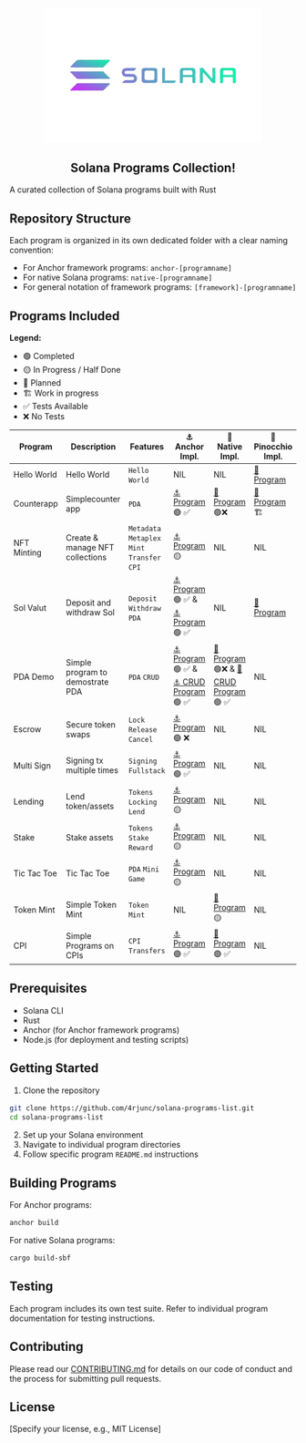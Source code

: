 <div align="center">
 <img src="./banner.png" alt="solana" width="380">

 <h2> Solana Programs Collection! </h2>
</div>

A curated collection of Solana programs built with Rust

## Repository Structure

Each program is organized in its own dedicated folder with a clear naming convention:

- For Anchor framework programs: `anchor-[programname]`
- For native Solana programs: `native-[programname]`
- For general notation of framework programs: `[framework]-[programname]`

## Programs Included

**Legend:**

- 🟢 Completed
- 🟡 In Progress / Half Done
- 🔴 Planned
- 🏗️ Work in progress
- ✅ Tests Available
- ❌ No Tests

| Program                                                                                     | Description                      | Features                                      | ⚓ Anchor Impl.                           | 🦀 Native Impl.       |🤥Pinocchio Impl. |
|--------------------------------|--------------------------------|--------------------------------|--------------------------------|--------------------------------|--------------------------------|
| Hello World     | Hello World               | `Hello World`                      | NIL       |  NIL      | [🤥 Program](https://github.com/4rjunc/solana-programs-list/tree/main/pinocchio-hello-world)  |
| Counterapp  | Simplecounter app                | `PDA`                                         | [⚓ Program](https://github.com/4rjunc/solana-programs-list/tree/main/anchor-counterapp) 🟢 ✅      | [🦀Program](https://github.com/4rjunc/solana-programs-list/tree/main/native-counter)🟢❌    | [🤥 Program](https://github.com/4rjunc/solana-programs-list/tree/main/pinocchio-counterapp)  🏗️    |
| NFT Minting | Create & manage NFT collections  | `Metadata` `Metaplex` `Mint` `Transfer` `CPI` | [⚓ Program](https://github.com/4rjunc/solana-programs-list/tree/main/anchor-nft-metaplex) 🟡       | NIL    | NIL    |
| Sol Valut   | Deposit and withdraw Sol         | `Deposit` `Withdraw` `PDA`                    | [⚓ Program](https://github.com/4rjunc/solana-programs-list/tree/main/anchor-sol-vault) 🟢 ✅ & [⚓ Program](https://github.com/4rjunc/solana-programs-list/tree/main/anchor-vault-manager) 🟢 ✅   | NIL    | [🤥 Program](https://github.com/4rjunc/pinocchio-vault/)    |
| PDA Demo    | Simple program to demostrate PDA | `PDA` `CRUD`                                         | [⚓ Program](https://github.com/4rjunc/solana-programs-list/tree/main/anchor-pda) 🟢 ✅  & [⚓ CRUD Program](https://github.com/4rjunc/solana-programs-list/tree/main/anchor-pda-crud) 🟢 ✅     | [🦀 Program](https://github.com/4rjunc/solana-programs-list/tree/main/native-pda)🟢❌ & [🦀 CRUD Program](https://github.com/4rjunc/solana-programs-list/tree/main/native-pda-crud)🟢 ✅    | NIL    |
| Escrow      | Secure token swaps               | `Lock` `Release` `Cancel`                     | [⚓ Program](https://github.com/4rjunc/solana-programs-list/tree/main/anchor-escrow) 🟢 ❌      | NIL      | NIL    |
| Multi Sign      | Signing tx multiple times               | `Signing` `Fullstack`                     | [⚓ Program](https://github.com/4rjunc/solana-dual-signing/) 🟢 ✅       | NIL      | NIL    |
| Lending      | Lend token/assets               | `Tokens` `Locking` `Lend`                     | [⚓ Program](https://github.com/4rjunc/solana-programs-list/tree/main/anchor-lending) 🟡       | NIL      | NIL    |
| Stake      | Stake assets               | `Tokens` `Stake` `Reward`                     | [⚓ Program](https://github.com/4rjunc/solana-programs-list/tree/main/anchor-staking) 🟡       | NIL      | NIL    |
| Tic Tac Toe      | Tic Tac Toe               | `PDA` `Mini Game`                      | [⚓ Program](https://github.com/4rjunc/solana-programs-list/tree/main/anchor-tic-tac-toe) 🟡       | NIL      | NIL    |
| Token Mint      | Simple Token Mint               | `Token` `Mint`                      | NIL       | [🦀 Program](https://github.com/4rjunc/solana-programs-list/tree/main/native-token) 🟡      | NIL    |
| CPI      | Simple Programs on CPIs               | `CPI` `Transfers`                      | [⚓ Program](https://github.com/4rjunc/solana-programs-list/tree/main/anchor-cpi) 🟢 ✅       |   [🦀 Program](https://github.com/4rjunc/solana-programs-list/tree/main/native-cpi-basic) 🟢 ✅ | NIL  |





## Prerequisites

- Solana CLI
- Rust
- Anchor (for Anchor framework programs)
- Node.js (for deployment and testing scripts)

## Getting Started

1. Clone the repository

```bash
git clone https://github.com/4rjunc/solana-programs-list.git
cd solana-programs-list
```

2. Set up your Solana environment
3. Navigate to individual program directories
4. Follow specific program `README.md` instructions

## Building Programs

For Anchor programs:

```bash
anchor build
```

For native Solana programs:

```bash
cargo build-sbf
```

## Testing

Each program includes its own test suite. Refer to individual program documentation for testing instructions.

## Contributing

Please read our [CONTRIBUTING.md](CONTRIBUTING.md) for details on our code of conduct and the process for submitting pull requests.

## License

[Specify your license, e.g., MIT License]
